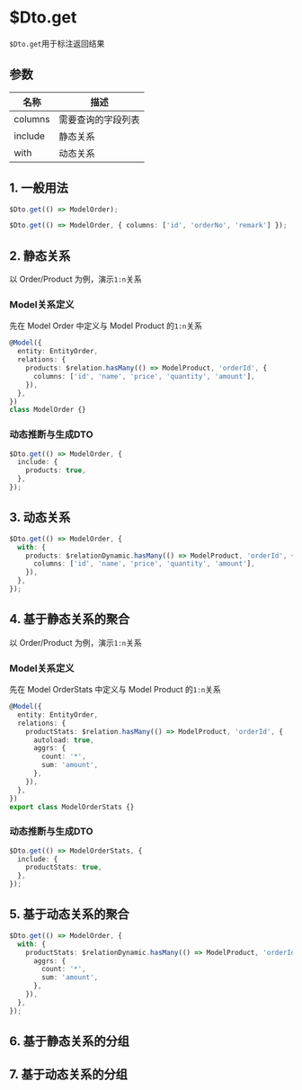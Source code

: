 # $Dto.get

`$Dto.get`用于标注返回结果

## 参数

|名称|描述|
|--|--|
|columns|需要查询的字段列表|
|include|静态关系|
|with|动态关系|

## 1. 一般用法

``` typescript
$Dto.get(() => ModelOrder);
```

``` typescript
$Dto.get(() => ModelOrder, { columns: ['id', 'orderNo', 'remark'] });
```

## 2. 静态关系

以 Order/Product 为例，演示`1:n`关系

### Model关系定义

先在 Model Order 中定义与 Model Product 的`1:n`关系

``` typescript
@Model({
  entity: EntityOrder,
  relations: {
    products: $relation.hasMany(() => ModelProduct, 'orderId', {
      columns: ['id', 'name', 'price', 'quantity', 'amount'],
    }),
  },
})
class ModelOrder {}
```

### 动态推断与生成DTO

``` typescript
$Dto.get(() => ModelOrder, {
  include: {
    products: true,
  },
});
```

## 3. 动态关系

``` typescript
$Dto.get(() => ModelOrder, {
  with: {
    products: $relationDynamic.hasMany(() => ModelProduct, 'orderId', {
      columns: ['id', 'name', 'price', 'quantity', 'amount'],
    }),
  },
});
```

## 4. 基于静态关系的聚合

以 Order/Product 为例，演示`1:n`关系

### Model关系定义

先在 Model OrderStats 中定义与 Model Product 的`1:n`关系

``` typescript
@Model({
  entity: EntityOrder,
  relations: {
    productStats: $relation.hasMany(() => ModelProduct, 'orderId', {
      autoload: true,
      aggrs: {
        count: '*',
        sum: 'amount',
      },
    }),
  },
})
export class ModelOrderStats {}
```

### 动态推断与生成DTO

``` typescript
$Dto.get(() => ModelOrderStats, {
  include: {
    productStats: true,
  },
});
```

## 5. 基于动态关系的聚合

``` typescript
$Dto.get(() => ModelOrder, {
  with: {
    productStats: $relationDynamic.hasMany(() => ModelProduct, 'orderId', {
      aggrs: {
        count: '*',
        sum: 'amount',
      },
    }),
  },
});
```

## 6. 基于静态关系的分组

## 7. 基于动态关系的分组
